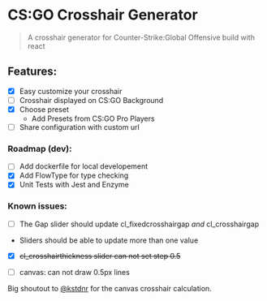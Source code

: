 # CS:GO Crosshair Generator

> A crosshair generator for Counter-Strike:Global Offensive build with react

## Features:
- [x] Easy customize your crosshair
- [ ] Crosshair displayed on CS:GO Background
- [x] Choose preset
  - Add Presets from CS:GO Pro Players
- [ ] Share configuration with custom url

### Roadmap (dev):
- [ ] Add dockerfile for local developement
- [x] Add FlowType for type checking
- [x] Unit Tests with Jest and Enzyme

### Known issues:
- [ ] The Gap slider should update cl_fixedcrosshairgap *and* cl_crosshairgap
 - Sliders should be able to update more than one value
- [x] ~~cl_crosshairthickness slider can not set step 0.5~~
- [ ] canvas: can not draw 0.5px lines


Big shoutout to [@kstdnr](https://github.com/kstdnr) for the canvas crosshair calculation.

